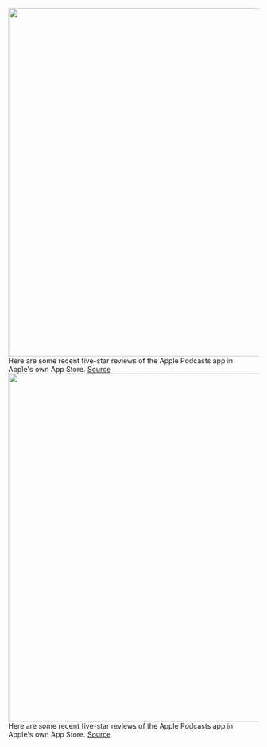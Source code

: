 <img src='https://cdn.vox-cdn.com/thumbor/OD_2Rfl_MEUdnCkHRLhNDMSTpJ0=/0x0:2040x1360/1200x800/filters:focal(857x517:1183x843)/cdn.vox-cdn.com/uploads/chorus_image/image/70464079/acastro_210817_4721_0001.0.jpg' width='700px' /><br/>
Here are some recent five-star reviews of the Apple Podcasts app in Apple's own App Store.
<a href='https://www.theverge.com/2022/2/2/22914612/apple-podcasts-app-rating-user-reviews-problem'> Source <a/><img src='https://cdn.vox-cdn.com/thumbor/OD_2Rfl_MEUdnCkHRLhNDMSTpJ0=/0x0:2040x1360/1200x800/filters:focal(857x517:1183x843)/cdn.vox-cdn.com/uploads/chorus_image/image/70464079/acastro_210817_4721_0001.0.jpg' width='700px' /><br/>
Here are some recent five-star reviews of the Apple Podcasts app in Apple's own App Store.
<a href='https://www.theverge.com/2022/2/2/22914612/apple-podcasts-app-rating-user-reviews-problem'> Source <a/>
